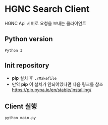 # HGNC Search Client
HGNC Api 서버로 요청을 보내는 클라이언트

## Python version
`Python 3`

## Init repository
- **pip** 설치 후 `./Makefile`
- 만약 **pip** 이 설치가 안되어있다면 다음 링크를 참조
https://pip.pypa.io/en/stable/installing/

## Client 실행
`python main.py`